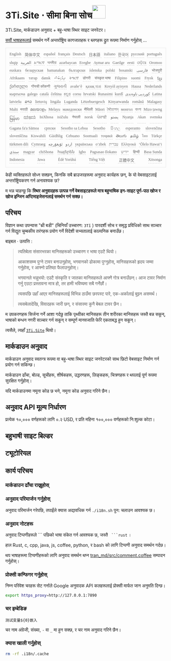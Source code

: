 <h1 style="justify-content:space-between">3Ti.Site ⋅ सीमा बिना सोच<img src="//i-01.eu.org/3Ti/logo.svg" style="user-select:none;margin-top:-1px;width:42px"></h1>

3Ti.Site, मार्कडाउन अनुवाद + बहु-भाषा स्थिर साइट जनरेटर।

[सयौं भाषाहरूलाई](https://github.com/i18n-site/node/blob/main/lang/src/index.js) समर्थन गर्ने अन्तर्राष्ट्रिय कागजातहरू र ब्लगहरू द्रुत रूपमा निर्माण गर्नुहोस् ...

<pre class="langli" style="display:flex;flex-wrap:wrap;background:transparent;border:1px solid #eee;font-size:12px;box-shadow:0 0 3px inset #eee;padding:12px 5px 4px 12px;justify-content:space-between;"><style>pre.langli i{font-weight:300;font-family:s;margin-right:7px;margin-bottom:8px;font-style:normal;color:#666;border-bottom:1px dashed #ccc;}</style><i>English</i><i> 简体中文 </i><i>español</i><i>français</i><i>Deutsch</i><i> 日本語 </i><i>italiano</i><i>한국어</i><i>русский</i><i>português</i><i>shqip</i><i>‫العربية‬</i><i>አማርኛ</i><i>অসমীয়া</i><i>azərbaycan</i><i>Eʋegbe</i><i>Aymar aru</i><i>Gaeilge</i><i>eesti</i><i>ଓଡ଼ିଆ</i><i>Oromoo</i><i>euskara</i><i>беларуская</i><i>bamanakan</i><i>български</i><i>íslenska</i><i>polski</i><i>bosanski</i><i>‫فارسی‬</i><i>भोजपुरी</i><i>Afrikaans</i><i>татар</i><i>dansk</i><i>‫ދިވެހިބަސް‬</i><i>ትግርኛ</i><i>डोगरी</i><i>संस्कृत भाषा</i><i>Filipino</i><i>suomi</i><i>Frysk</i><i>ខ្មែរ</i><i>ქართული</i><i>गोंयची कोंकणी</i><i>ગુજરાતી</i><i>avañe’ẽ</i><i>қазақ тілі</i><i>Kreyòl ayisyen</i><i>Hausa</i><i>Nederlands</i><i>кыргызча</i><i>galego</i><i>català</i><i>čeština</i><i>ಕನ್ನಡ</i><i>corsu</i><i>hrvatski</i><i>Runasimi</i><i>kurdî</i><i>‫کوردیی ناوەندی‬</i><i>Latina</i><i>latviešu</i><i>ລາວ</i><i>lietuvių</i><i>lingála</i><i>Luganda</i><i>Lëtzebuergesch</i><i>Kinyarwanda</i><i>română</i><i>Malagasy</i><i>Malti</i><i>मराठी</i><i>മലയാളം</i><i>Melayu</i><i>македонски</i><i>मैथिली</i><i>Māori</i><i>মৈতৈলোন্</i><i>монгол</i><i>বাংলা</i><i>Mizo ṭawng</i><i>မြန်မာ</i><i>𞄀𞄄𞄰𞄩𞄍𞄜𞄰</i><i>IsiXhosa</i><i>isiZulu</i><i>नेपाली</i><i>norsk</i><i>ਪੰਜਾਬੀ</i><i>‫پښتو‬</i><i>Nyanja</i><i>Akan</i><i>svenska</i><i>Gagana fa'a Sāmoa</i><i>српски</i><i>Sesotho sa Leboa</i><i>Sesotho</i><i>සිංහල</i><i>esperanto</i><i>slovenčina</i><i>slovenščina</i><i>Kiswahili</i><i>Gàidhlig</i><i>Cebuano</i><i>Soomaali</i><i>тоҷикӣ</i><i>తెలుగు</i><i>தமிழ்</i><i>ไทย</i><i>Türkçe</i><i>türkmen dili</i><i>Cymraeg</i><i>‫ئۇيغۇرچە‬</i><i>‫اردو‬</i><i>українська</i><i>o‘zbek</i><i>‫עברית‬</i><i>Ελληνικά</i><i>ʻŌlelo Hawaiʻi</i><i>‫سنڌي‬</i><i>magyar</i><i>chiShona</i><i>հայերեն</i><i>Igbo</i><i>Pagsasao Ilokano</i><i>‫ייִדיש‬</i><i>हिन्दी</i><i>Basa Sunda</i><i>Indonesia</i><i>Jawa</i><i>Èdè Yorùbá</i><i>Tiếng Việt</i><i> 正體中文 </i><i>Xitsonga</i></pre>

केही व्यक्तिहरूले सोध्न सक्छन्, किनकि सबै ब्राउजरहरूमा अनुवाद कार्यहरू छन्, के यो वेबसाइटलाई अन्तर्राष्ट्रियकरण गर्न अनावश्यक छ?

म भन्न चाहन्छु कि **स्थिर अनुवादहरू उत्पन्न गर्ने वेबसाइटहरूले मात्र बहुभाषिक इन-साइट पूर्ण-पाठ खोज र खोज इन्जिन अप्टिमाइजेसनलाई समर्थन गर्न सक्छ।**

## परिचय

विज्ञान कथा उपन्यास &quot;थ्री बडी&quot; (चिनियाँ उच्चारण: `3Tǐ` ) पारदर्शी सोच र समृद्ध प्रविधिको साथ सञ्चार गर्न विद्युत चुम्बकीय तरंगहरू प्रयोग गर्ने विदेशी सभ्यतालाई काल्पनिक बनाउँछ।

बाइबल · उत्पत्ति :

> त्यतिबेला संसारभरका मानिसहरूको उच्चारण र भाषा एउटै थियो।
>
> आकाशसम्म पुग्ने टावर बनाउनुहोस्, भगवानको ढोकामा पुग्नुहोस्, मानिसहरूको हृदय जम्मा गर्नुहोस्, र आफ्नो प्रतिष्ठा फैलाउनुहोस्।
>
> भगवानले भन्नुभयो: एउटै संस्कृति र जातका मानिसहरूले आफ्नै गोत्र बनाउँछन्। आज टावर निर्माण गर्नु एउटा प्रस्तावना मात्र हो, तर हामी भविष्यमा सबै गर्नेछौं।
>
> त्यसपछि उहाँ आएर मानिसहरूलाई विभिन्न ठाउँमा छरपस्ट पारे, एक-अर्कालाई बुझ्न असमर्थ।
>
> त्यसबेलादेखि, विवादहरू जारी छन्, र संसारमा कुनै बेबल टावर छैन।

म उपकरणहरू सिर्जना गर्ने आशा गर्दछु ताकि पृथ्वीका मानिसहरू तीन शरीरका मानिसहरू जस्तै बन्न सकून्, भाषाको बन्धन नगरी सञ्चार गर्न सकून् र सम्पूर्ण मानवजाति फेरि एकताबद्ध हुन सकून्।

त्यसैले, त्यहाँ [`3Ti.Site`](//3Ti.Site) थियो।

## मार्कडाउन अनुवाद

मार्कडाउन अनुवाद स्वतन्त्र रूपमा वा बहु-भाषा स्थिर साइट जनरेटरको साथ छिटो वेबसाइट निर्माण गर्न प्रयोग गर्न सकिन्छ।

मार्कडाउन ढाँचा, बोल्ड, सूचीहरू, शीर्षकहरू, उद्धरणहरू, लिङ्कहरू, चित्रणहरू र थपलाई पूर्ण रूपमा सुरक्षित गर्नुहोस्।

यदि मार्कडाउनमा नमूना कोड छ भने, नमूना कोड अनुवाद गरिने छैन।

## अनुवाद API मूल्य निर्धारण

प्रत्येक १०,००० वर्णहरूको लागि ०.२ USD, र प्रति महिना १००,००० वर्णहरूको नि:शुल्क कोटा।

## बहुभाषी साइट बिल्डर

## ट्यूटोरियल

## कार्य परिचय

### मार्कडाउन ढाँचा राख्नुहोस्

### अनुवाद परिमार्जन गर्नुहोस्

अनुवाद परिमार्जन गरेपछि, तपाईंले क्यास अद्यावधिक गर्न `./i18n.sh` पुन: चलाउन आवश्यक छ।

### अनुवाद नोटहरू

अनुवाद टिप्पणीहरूले \``` पछिको भाषा संकेत गर्न आवश्यक छ, जस्तै ` ```rust` ।

हाल Rust, c, cpp, java, js, coffee, python, र bash को लागि टिप्पणी अनुवाद समर्थन गर्दछ।

थप भाषाहरूमा टिप्पणीहरूको लागि अनुवाद समर्थन थप्न [tran_md/src/comment.coffee](https://github.com/i18n-site/node/blob/main/tran_md/src/comment.coffee) सम्पादन गर्नुहोस्।

### प्रोक्सी कन्फिगर गर्नुहोस्

निम्न परिवेश चरहरू सेट गर्नाले Google अनुवादक API कलहरूलाई प्रोक्सी मार्फत जान अनुमति दिन्छ।

```bash
export https_proxy=http://127.0.0.1:7890
```

### चर इम्बेडिङ

```
测试变量${0}嵌入
```

चर नाम अंग्रेजी, संख्या, `-` वा `_` मा हुन सक्छ, र चर नाम अनुवाद गरिने छैन।

### क्यास खाली गर्नुहोस्

```bash
rm -rf .i18n/.cache
```
